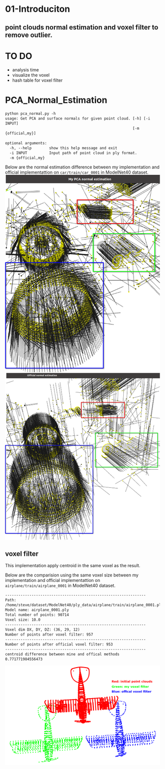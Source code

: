 # 01-Introduciton
point clouds normal estimation and voxel filter to remove outlier.
---
# TO DO
* analysis time
* visualize the voxel
* hash table for voxel filter

# PCA_Normal_Estimation
```
python pca_normal.py -h
usage: Get PCA and surface normals for given point cloud. [-h] [-i INPUT]
                                                          [-m {official,my}]

optional arguments:
  -h, --help        show this help message and exit
  -i INPUT          Input path of point cloud in ply format.
  -m {official,my}
```
Below are the normal estimation difference between my implementation and official implementattion on `car/train/car_0001` in ModelNet40 dataset.
![my_pca_normal](./img/my_pca_normal.png)
![official_normal](./img/official_normal.png)

## voxel filter
This implementation apply centroid in the same voxel as the result.

Below are the comparision using the same voxel size between my implementation and official implementattion on `airplane/train/airplane_0001` in ModelNet40 dataset.
```
----------------------------------------------------------------
Path: /home/steve/dataset/ModelNet40/ply_data/airplane/train/airplane_0001.ply
Model name: airplane_0001.ply
Total number of points: 90714
Voxel size: 10.0
----------------------------------------------------------------
Voxel dim DX, DY, DZ: (36, 29, 12)
Number of points after voxel filter: 957
----------------------------------------------------------------
Number of points after official voxel filter: 953
----------------------------------------------------------------
centroid difference between mine and offical methods
0.771771984556473
```

![voxel_filter](./img/voxel_filter_airplane.png)